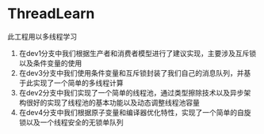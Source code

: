 # ThreadLearn
此工程用以多线程学习
1. 在dev1分支中我们根据生产者和消费者模型进行了建议实现，主要涉及互斥锁以及条件变量的使用
2. 在dev3分支中我们使用条件变量和互斥锁封装了我们自己的消息队列，并基于此实现了一个简单的多线程计算
3. 在dev2分支中我们实现了一个简单的线程池，通过类型擦除技术以及异步架构很好的实现了线程池的基本功能以及动态调整线程池容量
4. 在dev4分支中我们根据原子变量和编译器优化特性，实现了一个简单的自旋锁以及一个线程安全的无锁单队列
